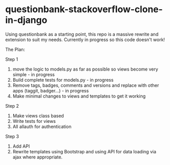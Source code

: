# questionbank-stackoverflow-clone-in-django
Using questionbank as a starting point, this repo is a massive rewrite and extension to suit my needs.  Currently in progress so this code doesn't work!

The Plan:

Step 1

1. move the logic to models.py as far as possible so views become very simple - in progress
2. Build complete tests for models.py - in progress
3. Remove tags, badges, comments and versions and replace with other apps (taggit, badger...) - in progress
4. Make minimal changes to views and templates to get it working

Step 2

1. Make views class based
2. Write tests for views
3. All allauth for authentication

Step 3

1. Add API
2. Rewrite templates using Bootstrap and using API for data loading via ajax where appropriate.
